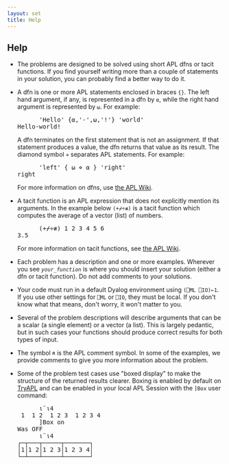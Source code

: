 ```yaml
---
layout: set
title: Help
---
```


<h2>Help</h3>
<ul>
<li><p>The problems are designed to be solved using short APL dfns or tacit functions. If you find yourself writing more than a couple of statements in your solution, you can probably find a better way to do it.</p></li>

<li><p>A dfn is one or more APL statements enclosed in braces <code class="APL">{}</code>. The left hand argument, if any, is represented in a dfn by <code class="APL">⍺</code>, while the right hand argument is represented by <code class="APL">⍵</code>. For example:</p>
<pre class="APL">      'Hello' {⍺,'-',⍵,'!'} 'world'
Hello-world!</pre><p>A dfn terminates on the first statement that is not an assignment. If that statement produces a value, the dfn returns that value as its result. The diamond symbol <code class="APL">⋄</code> separates APL statements. For example:
</p><pre class="APL">      'left' { ⍵ ⋄ ⍺ } 'right'
right</pre><p>For more information on dfns, use <a href="https://aplwiki.com/wiki/Dfn" target="_blank">the APL Wiki</a>.</p></li>

<li><p>A tacit function is an APL expression that does not explicitly mention its arguments. In the example below <code class="APL">(+⌿÷≢)</code> is a tacit function which computes the average of a vector (list) of numbers.</p><pre class="APL">      (+⌿÷≢) 1 2 3 4 5 6
3.5</pre>
<p>For more information on tacit functions, see <a href="https://aplwiki.com/wiki/Tacit_programming" target="_blank">the APL Wiki</a>.</p></li>

<li><p>Each problem has a description and one or more examples. Wherever you see <i><code class="APL">your_function</code></i> is where you should insert your solution (either a dfn or tacit function). Do not add comments to your solutions.</p></li>

<li><p>Your code must run in a default Dyalog environment using <code class="APL">(⎕ML ⎕IO)←1</code>. If you use other settings for <code class="APL">⎕ML</code> or <code class="APL">⎕IO</code>, they must be local. If you don't know what that means, don't worry, it won't matter to you.</p></li>

<li><p>Several of the problem descriptions will describe arguments that can be a scalar (a single element) or a vector (a list). This is largely pedantic, but in such cases your functions should produce correct results for both types of input.</p></li>

<li><p>The symbol <code class="APL">⍝</code> is the APL comment symbol. In some of the examples, we provide comments to give you more information about the problem.</p></li>

<li><p>Some of the problem test cases use "boxed display" to make the structure of the returned results clearer. Boxing is enabled by default on <a href="https://tryapl.org/?a=%u2373%A8%u23734&run" target="_blank">TryAPL</a> and can be enabled in your local APL Session with the <code class="APL">]Box</code> user command:</p>
<pre class="APL">      ⍳¨⍳4
 1  1 2  1 2 3  1 2 3 4 
      ]Box on
Was OFF
      ⍳¨⍳4
┌─┬───┬─────┬───────┐
│1│1 2│1 2 3│1 2 3 4│
└─┴───┴─────┴───────┘</pre></li>
</ul>
